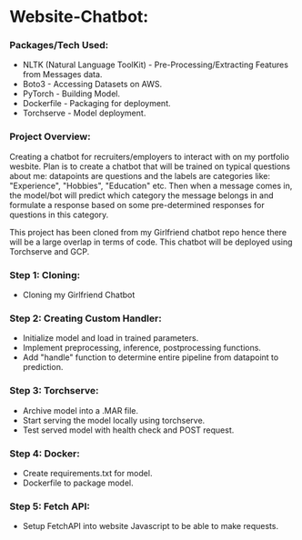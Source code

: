 # Website-Chatbot:

### Packages/Tech Used: 

- NLTK (Natural Language ToolKit) - Pre-Processing/Extracting Features from Messages data.
- Boto3 - Accessing Datasets on AWS. 
- PyTorch - Building Model.
- Dockerfile - Packaging for deployment. 
- Torchserve - Model deployment. 

### Project Overview: 

Creating a chatbot for recruiters/employers to interact with on my portfolio wesbite. Plan is to create a chatbot that will be trained on typical questions about me: datapoints are questions and the labels are categories like: "Experience", "Hobbies", "Education" etc. Then when a message comes in, the model/bot will predict which category the message belongs in and formulate a response based on some pre-determined responses for questions in this category.

This project has been cloned from my Girlfriend chatbot repo hence there will be a large overlap in terms of code. This chatbot will be deployed using Torchserve and GCP.

### Step 1: Cloning:
- Cloning my Girlfriend Chatbot

### Step 2: Creating Custom Handler:
- Initialize model and load in trained parameters. 
- Implement preprocessing, inference, postprocessing functions. 
- Add "handle" function to determine entire pipeline from datapoint to prediction. 

### Step 3: Torchserve:
- Archive model into a .MAR file. 
- Start serving the model locally using torchserve. 
- Test served model with health check and POST request. 

### Step 4: Docker:
- Create requirements.txt for model. 
- Dockerfile to package model. 

### Step 5: Fetch API:
- Setup FetchAPI into website Javascript to be able to make requests. 